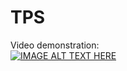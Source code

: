 # TPS
Video demonstration:  
[![IMAGE ALT TEXT HERE](https://img.youtube.com/vi/3G8ScRFURds/0.jpg)](https://www.youtube.com/watch?v=3G8ScRFURds)
